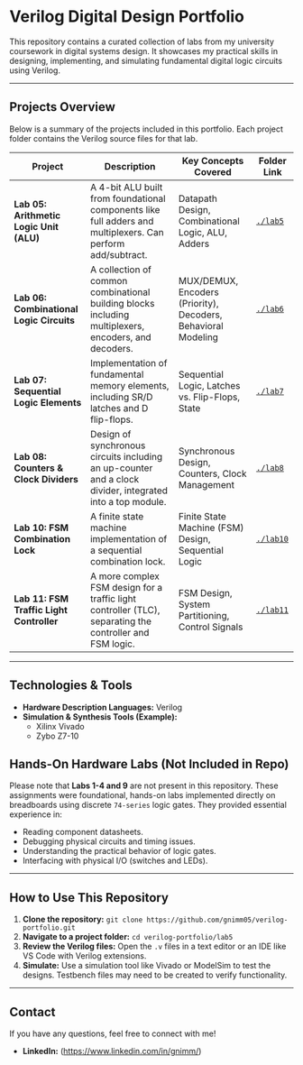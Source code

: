 # Verilog Digital Design Portfolio

This repository contains a curated collection of labs from my university coursework in digital systems design. It showcases my practical skills in designing, implementing, and simulating fundamental digital logic circuits using Verilog.

---

## Projects Overview

Below is a summary of the projects included in this portfolio. Each project folder contains the Verilog source files for that lab.

| Project                                     | Description                                                                                             | Key Concepts Covered                                  | Folder Link                      |
| ------------------------------------------- | ------------------------------------------------------------------------------------------------------- | ----------------------------------------------------- | -------------------------------- |
| **Lab 05: Arithmetic Logic Unit (ALU)**     | A 4-bit ALU built from foundational components like full adders and multiplexers. Can perform add/subtract. | Datapath Design, Combinational Logic, ALU, Adders     | [`./lab5`](./lab5)               |
| **Lab 06: Combinational Logic Circuits**    | A collection of common combinational building blocks including multiplexers, encoders, and decoders.        | MUX/DEMUX, Encoders (Priority), Decoders, Behavioral Modeling | [`./lab6`](./lab6)               |
| **Lab 07: Sequential Logic Elements**       | Implementation of fundamental memory elements, including SR/D latches and D flip-flops.                   | Sequential Logic, Latches vs. Flip-Flops, State       | [`./lab7`](./lab7)               |
| **Lab 08: Counters & Clock Dividers**       | Design of synchronous circuits including an up-counter and a clock divider, integrated into a top module. | Synchronous Design, Counters, Clock Management        | [`./lab8`](./lab8)               |
| **Lab 10: FSM Combination Lock**            | A finite state machine implementation of a sequential combination lock.                                   | Finite State Machine (FSM) Design, Sequential Logic   | [`./lab10`](./lab10)             |
| **Lab 11: FSM Traffic Light Controller**    | A more complex FSM design for a traffic light controller (TLC), separating the controller and FSM logic.  | FSM Design, System Partitioning, Control Signals      | [`./lab11`](./lab11)             |

---

## Technologies & Tools

*   **Hardware Description Languages:** Verilog
*   **Simulation & Synthesis Tools (Example):**
    *   Xilinx Vivado
    *   Zybo Z7-10
    


## Hands-On Hardware Labs (Not Included in Repo)

Please note that **Labs 1-4 and 9** are not present in this repository. These assignments were foundational, hands-on labs implemented directly on breadboards using discrete `74-series` logic gates. They provided essential experience in:

- Reading component datasheets.
- Debugging physical circuits and timing issues.
- Understanding the practical behavior of logic gates.
- Interfacing with physical I/O (switches and LEDs).

---

## How to Use This Repository

1.  **Clone the repository:** `git clone https://github.com/gnimm05/verilog-portfolio.git`
2.  **Navigate to a project folder:** `cd verilog-portfolio/lab5`
3.  **Review the Verilog files:** Open the `.v` files in a text editor or an IDE like VS Code with Verilog extensions.
4.  **Simulate:** Use a simulation tool like Vivado or ModelSim to test the designs. Testbench files may need to be created to verify functionality.

---

## Contact

If you have any questions, feel free to connect with me!

*   **LinkedIn:** (https://www.linkedin.com/in/gnimm/)
